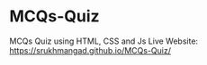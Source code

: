 # MCQs-Quiz
MCQs Quiz using HTML, CSS and Js
Live Website: https://srukhmangad.github.io/MCQs-Quiz/
